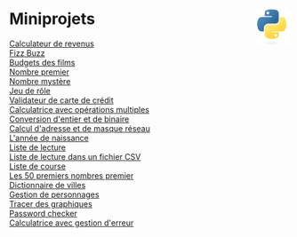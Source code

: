 # **Miniprojets** <a href="../"><img align="right" src="../assets/logo/Python-logo-notext.svg" alt="Python" height="64px"></a>
[Calculateur de revenus](weeklySalaryCalculator "Calculateur simple de revenus")  
[Fizz Buzz](FizzBuzz "Fizz Buzz")   
[Budgets des films](filmBudgets "Troisième défi : budget des films")  
[Nombre premier](primeNomber "Nombre premier")  
[Nombre mystère](guessTheNumber)  
[Jeu de rôle](../exercises/more/rpg)  
[Validateur de carte de crédit](creditCardValidator "Validateur de carte de crédit")  
[Calculatrice avec opérations multiples](calculator "Calculatrice avec opérations multiples")  
[Conversion d'entier et de binaire](integerBinaryConversion "Conversion de binaire en entier et vice versa")  
[Calcul d'adresse et de masque réseau](networkAdressMask "Conversion de binaire en entier et vice versa")  
[L'année de naissance](ageAndYearOfBirth "Saisir l'âge et afficher l'année de naissance")  
[Liste de lecture](bookslist "Liste de lecture très simple")  
[Liste de lecture dans un fichier CSV](booklist2 "Liste de lecture sauvegardée dans un fichier CSV (Comma Separated Values [valeurs séparées par des virgules])")  
[Liste de course](../exercises/more/shoppingList2)  
[Les 50 premiers nombres premier](ListPrimeNumber "Liste des 50 premiers nombres premier")  
[Dictionnaire de villes](dictionaryOfCities "Dictionnaire de ville")  
[Gestion de personnages](characterManagement "Gestion de personnage")  
[Tracer des graphiques](drawGraphs "Tracer un graphique")   
[Password checker](../exercises/more/passwordChecker)  
[Calculatrice avec gestion d'erreur](../exercises/more/calculatorWithErrorHandling)  
<!-- [Lancer les dés](miniProjets/rollTheDices "Lancer les dés")    -->
<!-- [Avocats](miniProjets/lawyers "Avocats")    -->
<!-- [Web Scraping](miniProjets/webScraping "Web Scraping")    -->